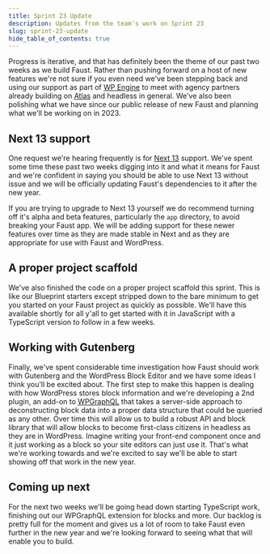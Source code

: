 ```yaml
---
title: Sprint 23 Update
description: Updates from the team's work on Sprint 23
slug: sprint-23-update
hide_table_of_contents: true
---
```


Progress is iterative, and that has definitely been the theme of our past two weeks as we build Faust. Rather than pushing forward on a host of new features we're not sure if you even need we've been stepping back and using our support as part of [WP Engine](https://wpengine.com) to meet with agency partners already building on [Atlas](https://wpengine.com/atlas/) and headless in general. We've also been polishing what we have since our public release of new Faust and planning what we'll be working on in 2023.

<!--truncate-->

## Next 13 support

One request we're hearing frequently is for [Next 13](https://nextjs.org/blog/next-13) support. We've spent some time these past two weeks digging into it and what it means for Faust and we're confident in saying you should be able to use Next 13 without issue and we will be officially updating Faust's dependencies to it after the new year.

If you are trying to upgrade to Next 13 yourself we do recommend turning off it's alpha and beta features, particularly the `app` directory, to avoid breaking your Faust app. We will be adding support for these newer features over time as they are made stable in Next and as they are appropriate for use with Faust and WordPress.

## A proper project scaffold

We've also finished the code on a proper project scaffold this sprint. This is like our Blueprint starters except stripped down to the bare minimum to get you started on your Faust project as quickly as possible. We'll have this available shortly for all y'all to get started with it in JavaScript with a TypeScript version to follow in a few weeks.

## Working with Gutenberg

Finally, we've spent considerable time investigation how Faust should work with Gutenberg and the WordPress Block Editor and we have some ideas I think you'll be excited about. The first step to make this happen is dealing with how WordPress stores block information and we're developing a 2nd plugin, an add-on to [WPGraphQL](https://www.wpgraphql.com) that takes a server-side approach to deconstructing block data into a proper data structure that could be queried as any other. Over time this will allow us to build a robust API and block library that will allow blocks to become first-class citizens in headless as they are in WordPress. Imagine writing your front-end component once and it just working as a block so your site editors can just use it. That's what we're working towards and we're excited to say we'll be able to start showing off that work in the new year.

## Coming up next

For the next two weeks we'll be going head down starting TypeScript work, finishing out our WPGraphQL extension for blocks and more. Our backlog is pretty full for the moment and gives us a lot of room to take Faust even further in the new year and we're looking forward to seeing what that will enable you to build.
